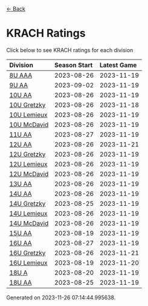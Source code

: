 [<- Back](../readme.md)
# KRACH Ratings
Click below to see KRACH ratings for each division

| Division | Season Start | Latest Game |
| :-- | :-- | :-- |
| [8U AAA](8U-AAA-ratings.md) | 2023-08-26 | 2023-11-19 |
| [9U AA](9U-AA-ratings.md) | 2023-09-02 | 2023-11-19 |
| [10U AA](10U-AA-ratings.md) | 2023-08-26 | 2023-11-19 |
| [10U Gretzky](10U-Gretzky-ratings.md) | 2023-08-26 | 2023-11-18 |
| [10U Lemieux](10U-Lemieux-ratings.md) | 2023-08-26 | 2023-11-19 |
| [10U McDavid](10U-McDavid-ratings.md) | 2023-08-26 | 2023-11-19 |
| [11U AA](11U-AA-ratings.md) | 2023-08-27 | 2023-11-19 |
| [12U AA](12U-AA-ratings.md) | 2023-08-26 | 2023-11-21 |
| [12U Gretzky](12U-Gretzky-ratings.md) | 2023-08-26 | 2023-11-19 |
| [12U Lemieux](12U-Lemieux-ratings.md) | 2023-08-26 | 2023-11-19 |
| [12U McDavid](12U-McDavid-ratings.md) | 2023-08-26 | 2023-11-19 |
| [13U AA](13U-AA-ratings.md) | 2023-08-26 | 2023-11-19 |
| [14U AA](14U-AA-ratings.md) | 2023-08-26 | 2023-11-19 |
| [14U Gretzky](14U-Gretzky-ratings.md) | 2023-08-25 | 2023-11-19 |
| [14U Lemieux](14U-Lemieux-ratings.md) | 2023-08-26 | 2023-11-19 |
| [14U McDavid](14U-McDavid-ratings.md) | 2023-08-26 | 2023-11-19 |
| [15U AA](15U-AA-ratings.md) | 2023-08-19 | 2023-11-19 |
| [16U AA](16U-AA-ratings.md) | 2023-08-27 | 2023-11-19 |
| [16U Gretzky](16U-Gretzky-ratings.md) | 2023-08-26 | 2023-11-21 |
| [16U Lemieux](16U-Lemieux-ratings.md) | 2023-08-19 | 2023-11-20 |
| [18U A](18U-A-ratings.md) | 2023-08-20 | 2023-11-19 |
| [18U AA](18U-AA-ratings.md) | 2023-08-25 | 2023-11-19 |

Generated on 2023-11-26 07:14:44.995638.
